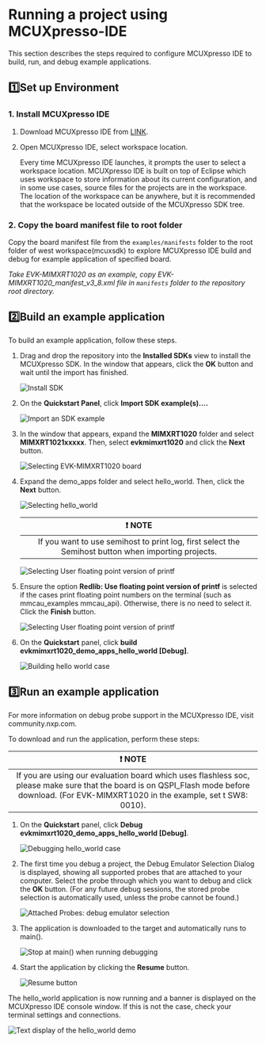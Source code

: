 # Running a project using MCUXpresso-IDE
This section describes the steps required to configure MCUXpresso IDE to build, run, and debug example applications.

## :one:Set up Environment

### 1. Install MCUXpresso IDE
1. Download MCUXpresso IDE from [LINK](https://www.nxp.com/design/software/development-software/mcuxpresso-software-and-tools-/mcuxpresso-integrated-development-environment-ide:MCUXpresso-IDE?tab=Design_Tools_Tab). 
2. Open MCUXpresso IDE, select workspace location.

    Every time MCUXpresso IDE launches, it prompts the user to select a workspace location. MCUXpresso IDE is built on top of Eclipse which uses workspace to store information about its current configuration, and in some use cases, source files for the projects are in the workspace. The location of the workspace can be anywhere, but it is recommended that the workspace be located outside of the MCUXpresso SDK tree.

### 2. Copy the board manifest file to root folder
Copy the board manifest file from the `examples/manifests` folder to the root folder of west workspace(mcuxsdk) to explore MCUXpresso IDE build and debug for example application of specified board. 

*Take EVK-MIMXRT1020 as an example, copy EVK-MIMXRT1020_manifest_v3_8.xml file in `manifests` folder to the repository root directory.*

## :two:Build an example application
To build an example application, follow these steps.
1. Drag and drop the repository into the **Installed SDKs** view to install the MCUXpresso SDK. In the window that
appears, click the **OK** button and wait until the import has finished.

    ![Install SDK](images/mcux_install_a_sdk.png)
2. On the **Quickstart Panel**, click **Import SDK example(s)….**

    ![Import an SDK example](images/mcux_import_project.png)
3. In the window that appears, expand the **MIMXRT1020** folder and select **MIMXRT1021xxxxx**. Then, select **evkmimxrt1020** and click the **Next** button.

    ![Selecting EVK-MIMXRT1020 board](images/mcux_select_rt1020_board.png)

4. Expand the demo_apps folder and select hello_world. Then, click the **Next** button.

    ![Selecting hello_world](images/mcux_import_example_evkmimxrt1020.png)

    | :exclamation: NOTE | 
    |:-----------------------------------------:| 
    | If you want to use semihost to print log, first select the Semihost button when importing projects.|

    ![Selecting User floating point version of printf](images/mcux_select_semihost.png)

5. Ensure the option **Redlib: Use floating point version of printf** is selected if the cases print floating point numbers on the terminal (such as mmcau_examples mmcau_api). Otherwise, there is no need to select it. Click the **Finish** button.

    ![Selecting User floating point version of printf](images/mcux_select_float_number.png)

6. On the **Quickstart** panel, click **build evkmimxrt1020_demo_apps_hello_world [Debug]**.

    ![Building hello world case](images/mcux_build.png)

## :three:Run an example application
For more information on debug probe support in the MCUXpresso IDE, visit community.nxp.com.

To download and run the application, perform these steps:

| :exclamation: NOTE | 
|:-----------------------------------------:| 
| If you are using our evaluation board which uses flashless soc, please make sure that the board is on QSPI_Flash mode before download. (For EVK-MIMXRT1020 in the example, set t SW8: 0010).|

1. On the **Quickstart** panel, click **Debug evkmimxrt1020_demo_apps_hello_world [Debug]**.

    ![Debugging hello_world case](images/mcux_debug.png)

2. The first time you debug a project, the Debug Emulator Selection Dialog is displayed, showing all supported probes
that are attached to your computer. Select the probe through which you want to debug and click the **OK** button. (For
any future debug sessions, the stored probe selection is automatically used, unless the probe cannot be found.)

    ![Attached Probes: debug emulator selection](images/mcux_select_debug_emulator_evkmimxrt1020.png)

3. The application is downloaded to the target and automatically runs to main().

    ![Stop at main() when running debugging](images/mcux_debug_stop_main_evkmimxrt1020.png)

4. Start the application by clicking the **Resume** button.

    ![Resume button](images/mcux_debug_go_evkmimxrt1020.png)

The hello_world application is now running and a banner is displayed on the MCUXpresso IDE console window. If this is
not the case, check your terminal settings and connections.

![Text display of the hello_world demo](images/ide_hello_world_result.png)
